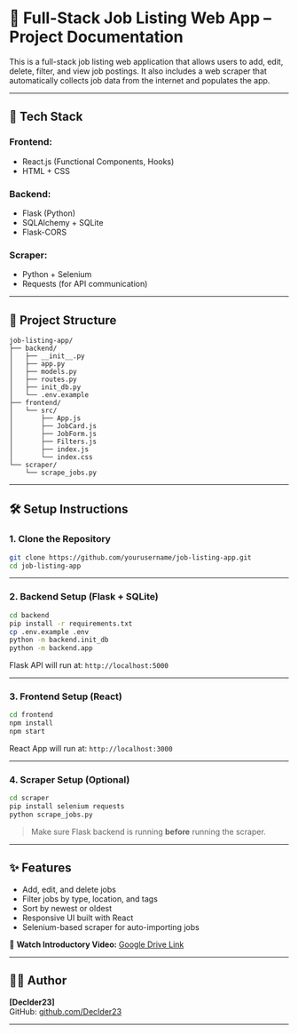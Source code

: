 # 💼 Full-Stack Job Listing Web App – Project Documentation

This is a full-stack job listing web application that allows users to add, edit, delete, filter, and view job postings. It also includes a web scraper that automatically collects job data from the internet and populates the app.

---

## 🚀 Tech Stack

### Frontend:
- React.js (Functional Components, Hooks)
- HTML + CSS

### Backend:
- Flask (Python)
- SQLAlchemy + SQLite
- Flask-CORS

### Scraper:
- Python + Selenium
- Requests (for API communication)

---

## 📂 Project Structure

```
job-listing-app/
├── backend/
│   ├── __init__.py
│   ├── app.py
│   ├── models.py
│   ├── routes.py
│   ├── init_db.py
│   └── .env.example
├── frontend/
│   └── src/
│       ├── App.js
│       ├── JobCard.js
│       ├── JobForm.js
│       ├── Filters.js
│       ├── index.js
│       └── index.css
└── scraper/
    └── scrape_jobs.py
```

---

## 🛠️ Setup Instructions

### 1. Clone the Repository
```bash
git clone https://github.com/yourusername/job-listing-app.git
cd job-listing-app
```

---

### 2. Backend Setup (Flask + SQLite)
```bash
cd backend
pip install -r requirements.txt
cp .env.example .env
python -m backend.init_db
python -m backend.app
```
Flask API will run at: `http://localhost:5000`

---

### 3. Frontend Setup (React)
```bash
cd frontend
npm install
npm start
```
React App will run at: `http://localhost:3000`

---

### 4. Scraper Setup (Optional)
```bash
cd scraper
pip install selenium requests
python scrape_jobs.py
```
> Make sure Flask backend is running **before** running the scraper.

---

## ✨ Features

- Add, edit, and delete jobs
- Filter jobs by type, location, and tags
- Sort by newest or oldest
- Responsive UI built with React
- Selenium-based scraper for auto-importing jobs


🎥 **Watch Introductory Video:** [Google Drive Link]([https://drive.google.com/your-demo-video-link](https://drive.google.com/drive/folders/1G9gAUy502usKGYwZJj3H5o2_xDvHgav_?usp=drive_link))

---

## 👨‍💻 Author

**[DecIder23]**  
GitHub: [github.com/DecIder23](https://github.com/DecIder23/Full-Stack-Job-Listing-Web-App)

---

